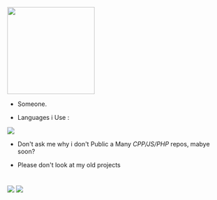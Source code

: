 <img height="200" style="display:inline;" src="https://raw.githubusercontent.com/Zaky202/Zaky202/main/avatar.png"></p>

* Someone.

* Languages i Use :

![](https://raw.githubusercontent.com/Zaky202/Zaky202/main/langs.png)
* Don't ask me why i don't Public a Many *CPP/JS/PHP* repos, mabye soon?

* Please don't look at my old projects

#

![](https://github-readme-stats.vercel.app/api?username=Zaky202&show_icons=true&theme=vision-friendly-dark)
![](https://github-readme-stats.vercel.app/api/top-langs/?username=Zaky202&theme=vision-friendly-dark)

<!--
**Zaky202/Zaky202** is a ✨ _special_ ✨ repository because its `README.md` (this file) appears on your GitHub profile.

Here are some ideas to get you started:

- 🔭 I’m currently working on ...
- 🌱 I’m currently learning ...
- 👯 I’m looking to collaborate on ...
- 🤔 I’m looking for help with ...
- 💬 Ask me about ...
- 📫 How to reach me: ...
- 😄 Pronouns: ...
- ⚡ Fun fact: ...
-->
